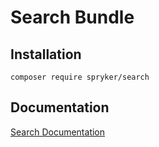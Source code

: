 # Search Bundle

## Installation

```
composer require spryker/search
```

## Documentation

[Search Documentation](http://spryker.github.io/core/bundles/search)
